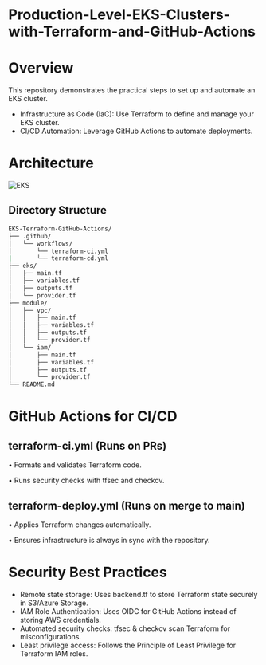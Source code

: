 # Production-Level-EKS-Clusters-with-Terraform-and-GitHub-Actions

# Overview

This repository demonstrates the practical steps to set up and automate an EKS cluster.

 - Infrastructure as Code (IaC): Use Terraform to define and manage your EKS cluster.
 - CI/CD Automation: Leverage GitHub Actions to automate deployments.

# Architecture
![EKS](https://github.com/user-attachments/assets/7b1ed61b-7295-4d3d-a22e-e0dfd61d8c29)

## Directory Structure

```bash
EKS-Terraform-GitHub-Actions/
├── .github/
│   └── workflows/
│       └── terraform-ci.yml
|       └── terraform-cd.yml
├── eks/
│   ├── main.tf
│   ├── variables.tf
│   ├── outputs.tf
│   └── provider.tf
├── module/
│   ├── vpc/
│   │   ├── main.tf
│   │   ├── variables.tf
│   │   ├── outputs.tf
│   │   └── provider.tf
│   └── iam/
│       ├── main.tf
│       ├── variables.tf
│       ├── outputs.tf
│       └── provider.tf
└── README.md
```
# GitHub Actions for CI/CD

## terraform-ci.yml (Runs on PRs)
•	Formats and validates Terraform code.

•	Runs security checks with tfsec and checkov.

## terraform-deploy.yml (Runs on merge to main)
•	Applies Terraform changes automatically.

•	Ensures infrastructure is always in sync with the repository.

# Security Best Practices
- Remote state storage: Uses backend.tf to store Terraform state securely in S3/Azure Storage.
- IAM Role Authentication: Uses OIDC for GitHub Actions instead of storing AWS credentials.
- Automated security checks: tfsec & checkov scan Terraform for misconfigurations.
- Least privilege access: Follows the Principle of Least Privilege for Terraform IAM roles.
